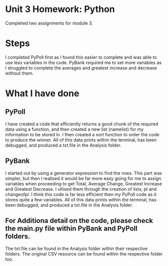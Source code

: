 # Unit 3 Homework: Python

Completed two assignments for module 3. 

# Steps

I completed PyPoll first as I found this easier to complete and was able to use less variables in the code. 
PyBank required me to set more variables as I struggled to complete the averages and greatest increase and decrease without them.


# What I have done 
## PyPoll
I have created a code that efficiently returns a good chunk of the required data using a function, and then created a new list (namelist) for my information to be stored in.
I then created a sort function to order the code to produce the winner. 
All of this data prints within the terminal, has been debugged, and produced a txt.file in the Analysis folder. 


## PyBank 

I started out by using a generator expression to find the rows.
This part was simpler, but then I realised it would be far more easy going for me to assign variables when proceeding to get Total, Average Change, Greatest Increase and Greatest Decrease. I utlised them through the creation of lists, pl and changeofpl.
I think this code is far less efficient then my PyPoll code as it stores quite a few variables. 
All of this data prints within the terminal, has been debugged, and produced a txt.file in the Analysis folder. 

  
## For Additiona detail on the code, please check the main.py file within PyBank and PyPoll folders. 
The txt.file can be found in the Analysis folder within their respective folders.
The original CSV resource can be found within the respective folder too. 



